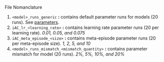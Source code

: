 File Nomanclature

1. `<model>_runs_generic` **:** contains default parameter runs for models (20 runs). See [parameters](https://github.com/QasimWani/ROLEVT/blob/cd0eaaa9a0eb0819710e3a1687099a6199a7ba84/supply_chain.py#L835).
2. `iAC_lr_<learning_rate>` **:** contains learning rate parameter runs (20 per learning rate). _0.01, 0.05, and 0.075_
3. `iAC_meta_episode_<size>` **:** contains meta-episode parameter runs (20 per meta-episode size). _1, 2, 5, and 10_
4. `<model>_runs_mismatch_<mismatch_quantity>` **:** contains parameter mismatch for model (20 runs). _2%, 5%, 10%, and 20%_
